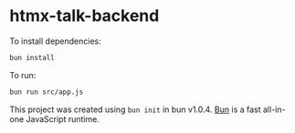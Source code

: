 # htmx-talk-backend

To install dependencies:

```bash
bun install
```

To run:

```bash
bun run src/app.js
```

This project was created using `bun init` in bun v1.0.4. [Bun](https://bun.sh) is a fast all-in-one JavaScript runtime.
